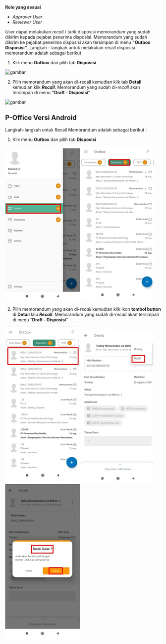 **Role yang sesuai**

- *Approver User*
- *Reviewer User*

*User* dapat melakukan *recall* / tarik disposisi memorandum yang sudah dikirim kepada pejabat penerima disposisi. Memorandum yang sudah dikirim ke pejabat penerima disposisi akan tersimpan di menu **"Outbox Disposisi"**. Langkah - langkah untuk melakukan recall disposisi memorandum adalah sebagai berikut

1. Klik menu **Outbox** dan pilih tab **Disposisi**

![gambar](SC_Memorandum/MM79.png)

2. Pilih memorandum yang akan di-recall kemudian klik tab **Detail** kemudian klik ***Recall***. Memorandum yang sudah di-*recall* akan tersimpan di menu **"Draft - Disposisi"**

![gambar](SC_Memorandum/MM80.png)

























## **P-Office Versi Android**

Langkah-langkah untuk Recall Memorandum adalah sebagai berikut :

1. Klik menu **Outbox** dan pilih tab **Disposisi**

![gambar](Memorandum/MM_Android/Recallmemo\A01.jpg) ![gambar](Memorandum/MM_Android/Recallmemo\A02.jpg)


2. Pilih memorandum yang akan di-_recall_ kemudian klik ikon **tombol button** di **Detail** lalu **_Recall_**. Memorandum yang sudah di-_recall_ akan tersimpan di menu “**Draft - Disposisi**”

![gambar](Memorandum/MM_Android/Recallmemo\A03.jpg) ![gambar](Memorandum/MM_Android/Recallmemo\A04.jpg) ![gambar](Memorandum/MM_Android/Recallmemo\A05.jpg)